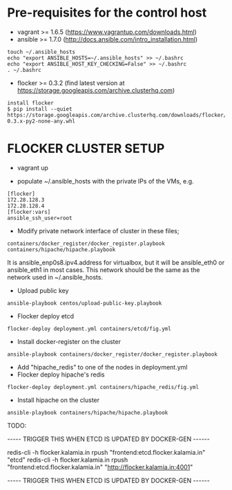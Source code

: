 Pre-requisites for the control host
=====

* vagrant >= 1.6.5 (https://www.vagrantup.com/downloads.html)
* ansible >= 1.7.0 (http://docs.ansible.com/intro_installation.html)
```
touch ~/.ansible_hosts
echo "export ANSIBLE_HOSTS=~/.ansible_hosts" >> ~/.bashrc
echo "export ANSIBLE_HOST_KEY_CHECKING=False" >> ~/.bashrc
. ~/.bashrc
```
* flocker >= 0.3.2 (find latest version at https://storage.googleapis.com/archive.clusterhq.com)
```
install flocker
$ pip install --quiet https://storage.googleapis.com/archive.clusterhq.com/downloads/flocker/Flocker-0.3.x-py2-none-any.whl
```

FLOCKER CLUSTER SETUP
=====

* vagrant up

* populate ~/.ansible_hosts with the private IPs of the VMs, e.g.
```
[flocker]
172.28.128.3
172.28.128.4
[flocker:vars]
ansible_ssh_user=root
```
* Modify private network interface of cluster in these files;
```
containers/docker_register/docker_register.playbook
containers/hipache/hipache.playbook
```
It is ansible_enp0s8.ipv4.address for virtualbox, but it will be ansible_eth0 or ansible_eth1 in most cases. This network should be the same as the network used in ~/.ansible_hosts.
* Upload public key
```
ansible-playbook centos/upload-public-key.playbook
```
* Flocker deploy etcd
```
flocker-deploy deployment.yml containers/etcd/fig.yml
```
* Install docker-register on the cluster
```
ansible-playbook containers/docker_register/docker_register.playbook
```
* Add "hipache_redis" to one of the nodes in deployment.yml
* Flocker deploy hipache's redis
```
flocker-deploy deployment.yml containers/hipache_redis/fig.yml
```
* Install hipache on the cluster
```
ansible-playbook containers/hipache/hipache.playbook
```

TODO:

----- TRIGGER THIS WHEN ETCD IS UPDATED BY DOCKER-GEN ------

redis-cli -h flocker.kalamia.in rpush "frontend:etcd.flocker.kalamia.in" "etcd"
redis-cli -h flocker.kalamia.in rpush "frontend:etcd.flocker.kalamia.in" "http://flocker.kalamia.in:4001"

----- TRIGGER THIS WHEN ETCD IS UPDATED BY DOCKER-GEN ------
